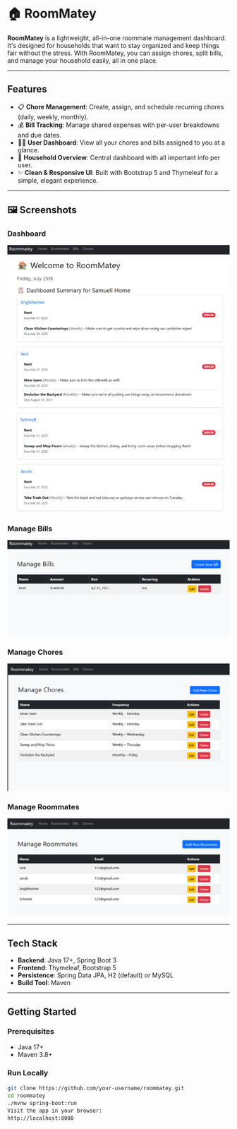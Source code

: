 # 🏠 RoomMatey

**RoomMatey** is a lightweight, all-in-one roommate management dashboard. It's designed for households that want to stay organized and keep things fair without the stress. With RoomMatey, you can assign chores, split bills, and manage your household easily, all in one place.

---

## Features

- 📋 **Chore Management**: Create, assign, and schedule recurring chores (daily, weekly, monthly).
- 💰 **Bill Tracking**: Manage shared expenses with per-user breakdowns and due dates.
- 🧍‍♂️ **User Dashboard**: View all your chores and bills assigned to you at a glance.
- 🏡 **Household Overview**: Central dashboard with all important info per user.
- ✨ **Clean & Responsive UI**: Built with Bootstrap 5 and Thymeleaf for a simple, elegant experience.

---

## 🖼️ Screenshots

### Dashboard
![Dashboard](screenshots/dashboard.png)

### Manage Bills
![Manage Bills](screenshots/managebills.png)

### Manage Chores
![Manage Chores](screenshots/managechores.png)

### Manage Roommates
![Manage Roommates](screenshots/manageroommates.png)

---

## Tech Stack

- **Backend**: Java 17+, Spring Boot 3
- **Frontend**: Thymeleaf, Bootstrap 5
- **Persistence**: Spring Data JPA, H2 (default) or MySQL
- **Build Tool**: Maven

---

## Getting Started

### Prerequisites

- Java 17+
- Maven 3.8+

### Run Locally

```bash
git clone https://github.com/your-username/roommatey.git
cd roommatey
./mvnw spring-boot:run
Visit the app in your browser:
http://localhost:8080
